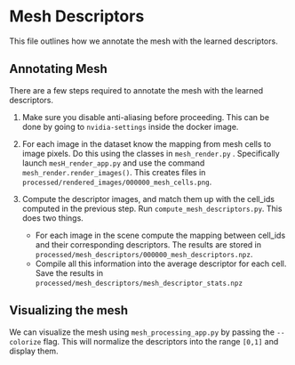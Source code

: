 # Mesh Descriptors

This file outlines how we annotate the mesh with the learned descriptors.

## Annotating Mesh

There are a few steps required to annotate the mesh with the learned descriptors.

1. Make sure you disable anti-aliasing before proceeding. This can be done by going to `nvidia-settings` inside the
docker image.

1. For each image in the dataset know the mapping from mesh cells to image pixels. Do this using the classes in `mesh_render.py`
. Specifically launch `mesH_render_app.py` and use the command `mesh_render.render_images()`. This creates files in
`processed/rendered_images/000000_mesh_cells.png`.

2. Compute the descriptor images, and match them up with the cell_ids computed in the previous step. Run
`compute_mesh_descriptors.py`. This does two things.
    - For each image in the scene compute the mapping between cell_ids and their corresponding descriptors. The results are 
  stored in `processed/mesh_descriptors/000000_mesh_descriptors.npz`.
    - Compile all this information into the average descriptor for each cell. Save the results in 
    `processed/mesh_descriptors/mesh_descriptor_stats.npz`
    

## Visualizing the mesh
We can visualize the mesh using `mesh_processing_app.py` by passing the `--colorize` flag. This will normalize the
descriptors into the range `[0,1]` and display them.
    
